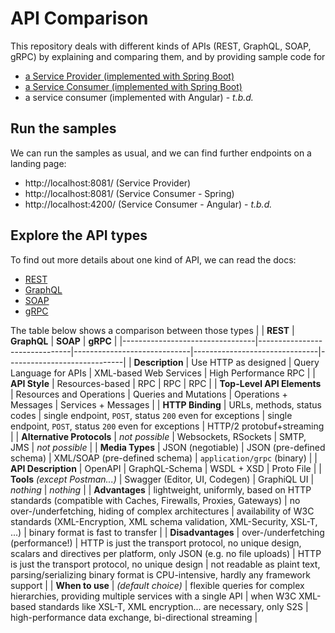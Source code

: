 # API Comparison

This repository deals with different kinds of APIs (REST, GraphQL, SOAP, gRPC)
by explaining and comparing them, and by providing sample code for

- [a Service Provider (implemented with Spring Boot)](./service-provider)
- [a Service Consumer (implemented with Spring Boot)](./service-consumer-spring)
- a service consumer (implemented with Angular) - _t.b.d._

## Run the samples

We can run the samples as usual, and we can find further endpoints on a landing page:

- http://localhost:8081/ (Service Provider)
- http://localhost:8081/ (Service Consumer - Spring)
- http://localhost:4200/ (Service Consumer - Angular) - _t.b.d._

## Explore the API types

To find out more details about one kind of API, we can read the docs:

- [REST](./docs/REST.md)
- [GraphQL](./docs/GRAPHQL.md)
- [SOAP](./docs/SOAP.md)
- [gRPC](./docs/GRPC.md)

The table below shows a comparison between those types
|                                 | **REST**                      | **GraphQL**                 | **SOAP**                      | **gRPC**                    |
|---------------------------------|-------------------------------|-----------------------------|-------------------------------|-----------------------------|
| **Description**                 | Use HTTP as designed          | Query Language for APIs     | XML-based Web Services        | High Performance RPC        |
| **API Style**                   | Resources-based               | RPC                         | RPC                           | RPC                         |
| **Top-Level API Elements**      | Resources and Operations      | Queries and Mutations       | Operations + Messages         | Services + Messages         |
| **HTTP Binding**                | URLs, methods, status codes   | single endpoint, `POST`, status `200` even for exceptions | single endpoint, `POST`, status `200` even for exceptions | HTTP/2 protobuf+streaming |
| **Alternative Protocols**       | _not possible_                | Websockets, RSockets        | SMTP, JMS                     | _not possible_              |
| **Media Types**                 | JSON (negotiable)             | JSON (pre-defined schema)   | XML/SOAP (pre-defined schema) | `application/grpc` (binary) |
| **API Description**             | OpenAPI                       | GraphQL-Schema              | WSDL + XSD                    | Proto File                  |
| **Tools** _(except Postman...)_ | Swagger (Editor, UI, Codegen) | GraphiQL UI                 | _nothing_                     | _nothing_                   | 
| **Advantages**                  | lightweight, uniformly, based on HTTP standards (compatible with Caches, Firewalls, Proxies, Gateways) | no over-/underfetching, hiding of complex architectures | availability of W3C standards (XML-Encryption, XML schema validation, XML-Security, XSL-T, ...) | binary format is fast to transfer |
| **Disadvantages**               | over-/underfetching (performance!)  | HTTP is just the transport protocol, no unique design, scalars and directives per platform, only JSON (e.g. no file uploads) | HTTP is just the transport protocol, no unique design | not readable as plaint text, parsing/serializing binary format is CPU-intensive, hardly any framework support |
| **When to use**                 | _(default choice)_   | flexible queries for complex hierarchies, providing multiple services with a single API | when W3C XML-based standards like XSL-T, XML encryption... are necessary, only S2S | high-performance data exchange, bi-directional streaming |
